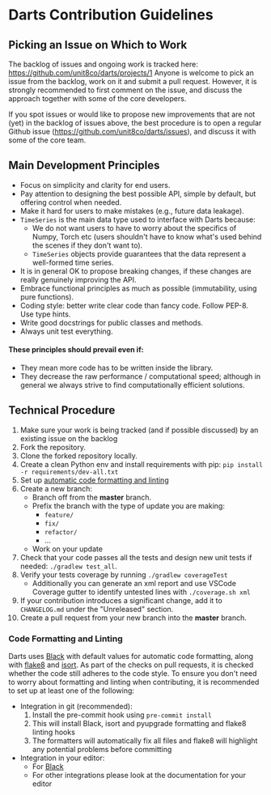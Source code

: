 # Darts Contribution Guidelines

## Picking an Issue on Which to Work

The backlog of issues and ongoing work is tracked here: https://github.com/unit8co/darts/projects/1
Anyone is welcome to pick an issue from the backlog, work on it and submit a pull request.
However, it is strongly recommended to first comment on the issue, and discuss the approach
together with some of the core developers.

If you spot issues or would like to propose new improvements that are not (yet) in the backlog
of issues above, the best procedure is to open a regular Github issue (https://github.com/unit8co/darts/issues),
and discuss it with some of the core team.


## Main Development Principles

* Focus on simplicity and clarity for end users.
* Pay attention to designing the best possible API, simple by default, but offering control when needed.
* Make it hard for users to make mistakes (e.g., future data leakage).
* `TimeSeries` is the main data type used to interface with Darts because:
    * We do not want users to have to worry about the specifics of Numpy, Torch etc
    (users shouldn't have to know what's used behind the scenes if they don't want to).
    * `TimeSeries` objects provide guarantees that the data represent a well-formed time series.
* It is in general OK to propose breaking changes, if these changes are really genuinely improving the API.
* Embrace functional principles as much as possible (immutability, using pure functions).
* Coding style: better write clear code than fancy code. Follow PEP-8. Use type hints.
* Write good docstrings for public classes and methods.
* Always unit test everything.

#### These principles should prevail even if:
* They mean more code has to be written inside the library.
* They decrease the raw performance / computational speed; although in general we always
  strive to find computationally efficient solutions.


## Technical Procedure

1. Make sure your work is being tracked (and if possible discussed) by an existing issue on the backlog
2. Fork the repository.
3. Clone the forked repository locally.
4. Create a clean Python env and install requirements with pip: `pip install -r requirements/dev-all.txt`
5. Set up [automatic code formatting and linting](#code-formatting-and-linting)
6. Create a new branch:
    * Branch off from the **master** branch.
    * Prefix the branch with the type of update you are making:
        * `feature/`
        * `fix/`
        * `refactor/`
        * …
    * Work on your update
7. Check that your code passes all the tests and design new unit tests if needed: `./gradlew test_all`.
8. Verify your tests coverage by running `./gradlew coverageTest`
    * Additionally you can generate an xml report and use VSCode Coverage gutter to identify untested
    lines with `./coverage.sh xml`
9. If your contribution introduces a significant change, add it to `CHANGELOG.md` under the "Unreleased" section.
10. Create a pull request from your new branch into the **master** branch.


### Code Formatting and Linting

Darts uses [Black](https://black.readthedocs.io/en/stable/index.html) with default values for automatic code formatting, along with [flake8](https://flake8.pycqa.org/en/latest/) and [isort](https://pycqa.github.io/isort/).
As part of the checks on pull requests, it is checked whether the code still adheres to the code style.
To ensure you don't need to worry about formatting and linting when contributing, it is recommended to set up at least one of the following:
- Integration in git (recommended):
    1. Install the pre-commit hook using `pre-commit install`
    2. This will install Black, isort and pyupgrade formatting and flake8 linting hooks
    3. The formatters will automatically fix all files and flake8 will highlight any potential problems before committing
- Integration in your editor:
    - For [Black](https://black.readthedocs.io/en/stable/integrations/editors.html)
    - For other integrations please look at the documentation for your editor
